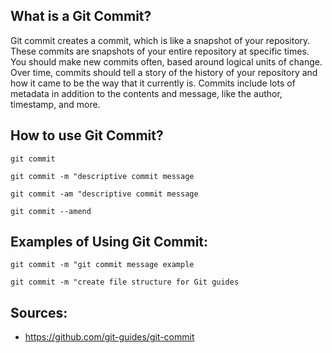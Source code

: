 ## What is a Git Commit?

Git commit creates a commit, which is like a snapshot of your repository. These commits are snapshots of your entire repository at specific times. You should make new commits often, based around logical units of change. Over time, commits should tell a story of the history of your repository and how it came to be the way that it currently is. Commits include lots of metadata in addition to the contents and message, like the author, timestamp, and more.

## How to use Git Commit?
```git commit```

```git commit -m "descriptive commit message```

```git commit -am "descriptive commit message```

```git commit --amend```

## Examples of Using Git Commit:
```git commit -m "git commit message example```

```git commit -m "create file structure for Git guides```

## Sources:
* https://github.com/git-guides/git-commit